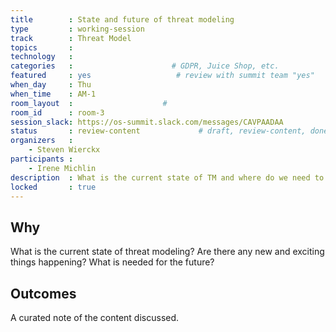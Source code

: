 ```yaml
---
title        : State and future of threat modeling
type         : working-session
track        : Threat Model
topics       : 
technology   :
categories   :                      # GDPR, Juice Shop, etc.
featured     : yes                   # review with summit team "yes"
when_day     : Thu
when_time    : AM-1
room_layout  :                    #
room_id      : room-3
session_slack: https://os-summit.slack.com/messages/CAVPAADAA
status       : review-content             # draft, review-content, done
organizers   :
    - Steven Wierckx
participants :
    - Irene Michlin
description  : What is the current state of TM and where do we need to go?
locked       : true
---
```


## Why

What is the current state of threat modeling? Are there any new and exciting things happening? What is needed for the future?

## Outcomes

A curated note of the content discussed.
